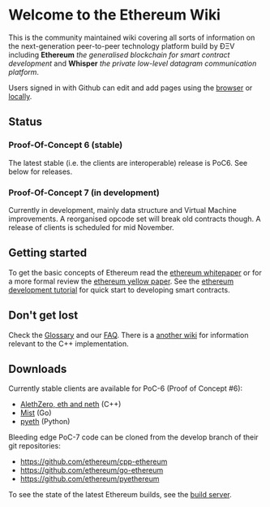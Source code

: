 # Welcome to the Ethereum Wiki

This is the community maintained wiki covering all sorts of information on the next-generation peer-to-peer technology platform build by ÐΞV including **Ethereum** _the generalised blockchain for smart contract development_ and **Whisper** _the private low-level datagram communication platform_.

Users signed in with Github can edit and add pages using the [browser](https://help.github.com/articles/editing-wiki-pages-via-the-online-interface) or [locally](https://help.github.com/articles/adding-and-editing-wiki-pages-locally).

## Status 

### Proof-Of-Concept 6 (stable)
The latest stable (i.e. the clients are interoperable) release is PoC6. See below for releases.

### Proof-Of-Concept 7 (in development)
Currently in development, mainly data structure and Virtual Machine improvements. A reorganised opcode set will break old contracts though. A release of clients is scheduled for mid November.


## Getting started
To get the basic concepts of Ethereum read the [ethereum whitepaper](https://github.com/ethereum/wiki/wiki/White-Paper) or for a more formal review the [ethereum yellow paper](http://gavwood.com/Paper.pdf). See the [ethereum development tutorial](https://github.com/ethereum/wiki/wiki/Ethereum-Development-Tutorial) for quick start to developing smart contracts.

## Don't get lost
Check the [Glossary](https://github.com/ethereum/wiki/wiki/Glossary) and our [FAQ](https://github.com/ethereum/wiki/wiki/FAQ). There is a [another wiki](https://github.com/ethereum/cpp-ethereum/wiki) for information relevant to the C++ implementation.

## Downloads
Currently stable clients are available for PoC-6 (Proof of Concept #6):
- [AlethZero, eth and neth](https://github.com/ethereum/cpp-ethereum/releases) (C++)
- [Mist](https://github.com/ethereum/go-ethereum/releases) (Go) 
- [pyeth](https://github.com/ethereum/pyethereum/releases) (Python)

Bleeding edge PoC-7 code can be cloned from the develop branch of their git repositories:
- https://github.com/ethereum/cpp-ethereum
- https://github.com/ethereum/go-ethereum
- https://github.com/ethereum/pyethereum

To see the state of the latest Ethereum builds, see the [build server](http://build.ethdev.com/console).